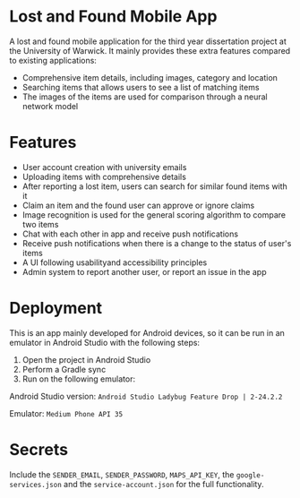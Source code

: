 # Lost and Found Mobile App

A lost and found mobile application for the third year dissertation project at the University of Warwick. It mainly provides these extra features compared to existing applications:

- Comprehensive item details, including images, category and location
- Searching items that allows users to see a list of matching items
- The images of the items are used for comparison through a neural network model

# Features

- User account creation with university emails
- Uploading items with comprehensive details
- After reporting a lost item, users can search for similar found items with it 
- Claim an item and the found user can approve or ignore claims
- Image recognition is used for the general scoring algorithm to compare two items
- Chat with each other in app and receive push notifications
- Receive push notifications when there is a change to the status of user's items
- A UI following usabilityand accessibility principles
- Admin system to report another user, or report an issue in the app 

# Deployment
This is an app mainly developed for Android devices, so it can be run in an emulator in Android Studio with the following steps:

1. Open the project in Android Studio
2. Perform a Gradle sync
3. Run on the following emulator:

Android Studio version: `Android Studio Ladybug Feature Drop | 2-24.2.2`

Emulator: `Medium Phone API 35`

# Secrets
Include the ```SENDER_EMAIL```, ```SENDER_PASSWORD```, ```MAPS_API_KEY```, the ```google-services.json``` and the ```service-account.json``` for the full functionality.
